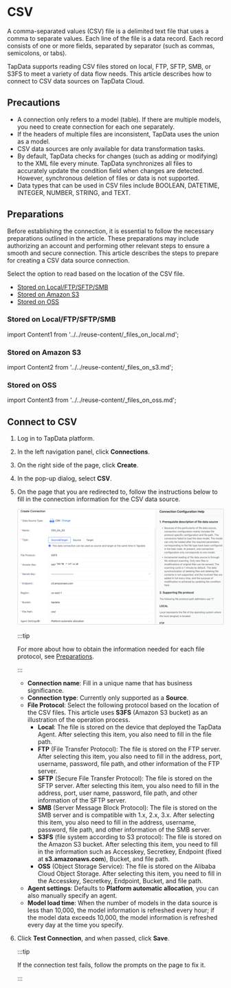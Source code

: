 # CSV



A comma-separated values (CSV) file is a delimited text file that uses a comma to separate values. Each line of the file is a data record. Each record consists of one or more fields, separated by separator (such as commas, semicolons, or tabs).

TapData supports reading CSV files stored on local, FTP, SFTP, SMB, or S3FS to meet a variety of data flow needs. This article describes how to connect to CSV data sources on TapData Cloud.


## Precautions

- A connection only refers to a model (table). If there are multiple models, you need to create connection for each one separately.
- If the headers of multiple files are inconsistent, TapData uses the union as a model.
- CSV data sources are only available for data transformation tasks.
- By default, TapData checks for changes (such as adding or modifying) to the XML file every minute. TapData synchronizes all files to accurately update the condition field when changes are detected. However, synchronous deletion of files or data is not supported.
- Data types that can be used in CSV files include BOOLEAN, DATETIME, INTEGER, NUMBER, STRING, and TEXT.


## Preparations

Before establishing the connection, it is essential to follow the necessary preparations outlined in the article. These preparations may include authorizing an account and performing other relevant steps to ensure a smooth and secure connection.
This article describes the steps to prepare for creating a CSV data source connection. 

Select the option to read based on the location of the CSV file.

* [Stored on Local/FTP/SFTP/SMB](#stored-on-localftpsftpsmb)
* [Stored on Amazon S3](#stored-on-amazon-s3)
* [Stored on OSS](#stored-on-oss)


### Stored on Local/FTP/SFTP/SMB

import Content1 from '../../reuse-content/_files_on_local.md';

<Content1 />


### Stored on Amazon S3

import Content2 from '../../reuse-content/_files_on_s3.md';

<Content2 />

### Stored on OSS

import Content3 from '../../reuse-content/_files_on_oss.md';

<Content3 />



## Connect to CSV

1. Log in to TapData platform.

2. In the left navigation panel, click **Connections**.

3. On the right side of the page, click **Create**.

4. In the pop-up dialog, select **CSV**.

5. On the page that you are redirected to, follow the instructions below to fill in the connection information for the CSV data source.

   ![Connect to CSV](../../images/connect_csv.png)

   :::tip

   For more about how to obtain the information needed for each file protocol, see [Preparations](#preparations).

   :::

   * **Connection name**: Fill in a unique name that has business significance.
   * **Connection type**: Currently only supported as a **Source**.
   * **File Protocol**: Select the following protocol based on the location of the CSV files. This article uses **S3FS** (Amazon S3 bucket) as an illustration of the operation process.
      * **Local**: The file is stored on the device that deployed the TapData Agent. After selecting this item, you also need to fill in the file path.
      * **FTP** (File Transfer Protocol): The file is stored on the FTP server. After selecting this item, you also need to fill in the address, port, username, password, file path, and other information of the FTP server.
      * **SFTP** (Secure File Transfer Protocol): The file is stored on the SFTP server. After selecting this item, you also need to fill in the address, port, user name, password, file path, and other information of the SFTP server.
      * **SMB** (Server Message Block Protocol): The file is stored on the SMB server and is compatible with 1.x, 2.x, 3.x. After selecting this item, you also need to fill in the address, username, password, file path, and other information of the SMB server.
      * **S3FS** (file system according to S3 protocol): The file is stored on the Amazon S3 bucket. After selecting this item, you need to fill in the information such as Accesskey, Secretkey, Endpoint (fixed at **s3.amazonaws.com**), Bucket, and file path.
      * **OSS** (Object Storage Service): The file is stored on the Alibaba Cloud Object Storage. After selecting this item, you need to fill in the Accesskey, Secretkey, Endpoint, Bucket, and file path.
   * **Agent settings**: Defaults to **Platform automatic allocation**, you can also manually specify an agent.
   * **Model load time**: When the number of models in the data source is less than 10,000, the model information is refreshed every hour; if the model data exceeds 10,000, the model information is refreshed every day at the time you specify.

6. Click **Test Connection**, and when passed, click **Save**.

   :::tip

   If the connection test fails, follow the prompts on the page to fix it.

   :::

